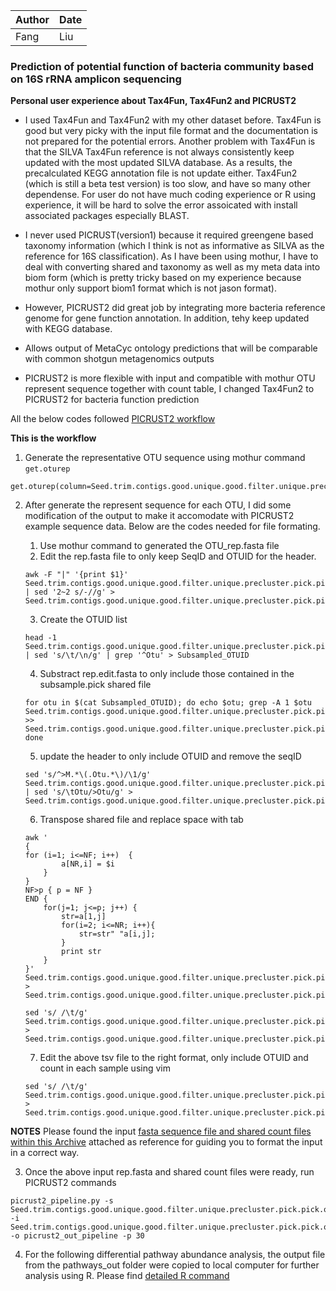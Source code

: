 Author|Date
---| ----
Fang | Liu

### Prediction of potential function of bacteria community based on 16S rRNA amplicon sequencing

**Personal user experience about Tax4Fun, Tax4Fun2 and PICRUST2**

* I used Tax4Fun and Tax4Fun2 with my other dataset before. Tax4Fun is good but very picky with the input file format and the documentation is not prepared for the potential errors. Another problem with Tax4Fun is that the SILVA Tax4Fun reference is not always consistently keep updated with the most updated SILVA database. As a results, the precalculated KEGG annotation file is not update either. Tax4Fun2 (which is still a beta test version) is too slow, and have so many other dependense. For user do not have much coding experience or R using experience, it will be hard to solve the error assoicated with install associated packages especially BLAST.

* I never used PICRUST(version1) because it required greengene based taxonomy information (which I think is not as informative as SILVA as the reference for 16S classification). As I have been using mothur, I have to deal with converting shared and taxonomy as well as my meta data into biom form (which is pretty tricky based on my experience because mothur only support biom1 format which is not jason format).

* However, PICRUST2 did great job by integrating more bacteria reference genome for gene function annotation. In addition, tehy keep updated with KEGG database.

* Allows output of MetaCyc ontology predictions that will be comparable with common shotgun metagenomics outputs


* PICRUST2 is more flexible with input and compatible with mothur OTU represent sequence together with count table, I changed Tax4Fun2 to PICRUST2 for bacteria function prediction

All the below codes followed [PICRUST2 workflow](https://github.com/picrust/picrust2/wiki)

**This is the workflow**

1. Generate the representative OTU sequence using mothur command ``get.oturep``

```
get.oturep(column=Seed.trim.contigs.good.unique.good.filter.unique.precluster.pick.pick.dist,list=Seed.trim.contigs.good.unique.good.filter.unique.precluster.pick.pick.opti_mcc.list,shared=Seed.trim.contigs.good.unique.good.filter.unique.precluster.pick.pick.opti_mcc.shared,count=Seed.trim.contigs.good.unique.good.filter.unique.precluster.denovo.vsearch.pick.pick.count_table,label=0.03)
```

2. After generate the represent sequence for each OTU, I did some modification of the output to make it accomodate with PICRUST2 example sequence data. Below are the codes needed for file formating.

    1. Use mothur command to generated the OTU_rep.fasta file
    2. Edit the rep.fasta file to only keep SeqID and OTUID for the header.
    ```
    awk -F "|" '{print $1}' Seed.trim.contigs.good.unique.good.filter.unique.precluster.pick.pick.opti_mcc.0.03.rep.fasta_copy | sed '2~2 s/-//g' > Seed.trim.contigs.good.unique.good.filter.unique.precluster.pick.pick.opti_mcc.0.03.rep.edit.fasta  
    ```

    3.  Create the OTUID list

    ```
    head -1 Seed.trim.contigs.good.unique.good.filter.unique.precluster.pick.pick.opti_mcc.0.03.subsample.0.03.pick.shared | sed 's/\t/\n/g' | grep '^Otu' > Subsampled_OTUID

    ```

    4. Substract rep.edit.fasta to only include those contained in the subsample.pick shared file

    ```{r}
    for otu in $(cat Subsampled_OTUID); do echo $otu; grep -A 1 $otu Seed.trim.contigs.good.unique.good.filter.unique.precluster.pick.pick.opti_mcc.0.03.rep.edit.fasta >> Seed.trim.contigs.good.unique.good.filter.unique.precluster.pick.pick.opti_mcc.0.03.rep.edit.subsample.pick.fasta; done  
    ```

    5. update the header to only include OTUID and remove the seqID

    ```
    sed 's/^>M.*\(.Otu.*\)/\1/g'  Seed.trim.contigs.good.unique.good.filter.unique.precluster.pick.pick.opti_mcc.0.03.rep.edit.subsample.pick.fasta | sed 's/\tOtu/>Otu/g' > Seed.trim.contigs.good.unique.good.filter.unique.precluster.pick.pick.opti_mcc.0.03.rep.edit.subsample.pick_up.fasta
    ```

    6. Transpose shared file and replace space with tab

    ```
    awk '                                                                                                {                                                                                                                                 for (i=1; i<=NF; i++)  {
            a[NR,i] = $i
        }
    }
    NF>p { p = NF }
    END {    
        for(j=1; j<=p; j++) {
            str=a[1,j]
            for(i=2; i<=NR; i++){
                str=str" "a[i,j];
            }
            print str
        }
    }' Seed.trim.contigs.good.unique.good.filter.unique.precluster.pick.pick.opti_mcc.0.03.subsample.0.03.pick.shared > Seed.trim.contigs.good.unique.good.filter.unique.precluster.pick.pick.opti_mcc.0.03.subsample.0.03.pick_up.shared
    ```

    ```
    sed 's/ /\t/g' Seed.trim.contigs.good.unique.good.filter.unique.precluster.pick.pick.opti_mcc.0.03.subsample.0.03.pick_up.shared > Seed.trim.contigs.good.unique.good.filter.unique.precluster.pick.pick.opti_mcc.0.03.subsample.0.03.pick_up_tsv.shared
    ```

    7. Edit the above tsv file to the right format, only include OTUID and count in each sample using vim

    ```
    sed 's/ /\t/g' Seed.trim.contigs.good.unique.good.filter.unique.precluster.pick.pick.opti_mcc_up.shared > Seed.trim.contigs.good.unique.good.filter.unique.precluster.pick.pick.opti_mcc_up_tsv.shared
    ```
    
**NOTES** Please found the input [fasta sequence file and shared count files within this Archive](https://github.com/liufangbaishikele/Soybean_rhizosphere_microbiome/blob/master/2018_fungicide/Seed_treatment/16S/PICRUST/Archive.zip) attached as reference for guiding you to format the input in a correct way.


3. Once the above input rep.fasta and shared count files were ready, run PICRUST2 commands

```
picrust2_pipeline.py -s Seed.trim.contigs.good.unique.good.filter.unique.precluster.pick.pick.opti_mcc.0.03.rep.edit.subsample.pick_up.fasta  -i Seed.trim.contigs.good.unique.good.filter.unique.precluster.pick.pick.opti_mcc.0.03.subsample.0.03.pick.shared  -o picrust2_out_pipeline -p 30
```
4. For the following differential pathway abundance analysis, the output file from the pathways_out folder were copied to local computer for further analysis using R. Please find [detailed R command](https://github.com/liufangbaishikele/Soybean_rhizosphere_microbiome/blob/master/2018_fungicide/Seed_treatment/16S/PICRUST/PICRUST_KO_enrichment.Rmd) 


